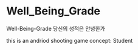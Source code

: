 # Well_Being_Grade
Well-Being-Grade 당신의 성적은 안녕한가

this is an andriod shooting game
concept: Student
